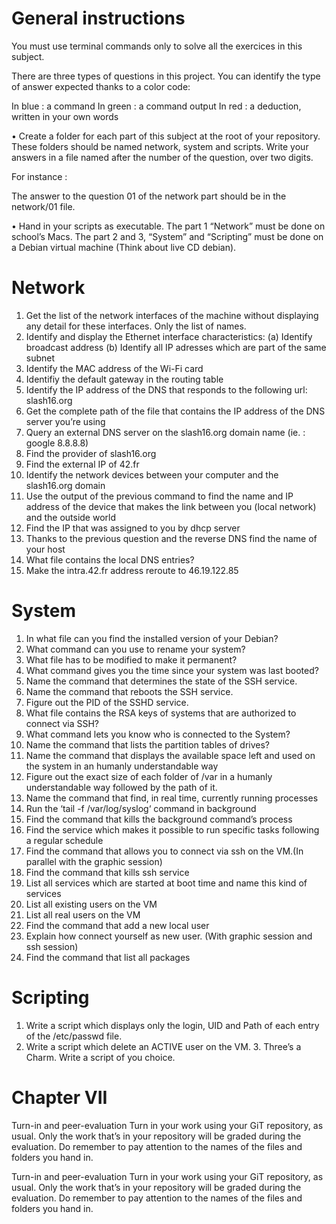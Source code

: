 # General instructions

You must use terminal commands only to solve all the exercices in this subject.

There are three types of questions in this project. You can identify the type of
answer expected thanks to a color code:

In blue : a command In green : a command output In red : a deduction, written in
your own words

• Create a folder for each part of this subject at the root of your repository.
These folders should be named network, system and scripts. Write your answers in
a file named after the number of the question, over two digits.

For instance :

The answer to the question 01 of the network part should be in the network/01
file.

• Hand in your scripts as executable. The part 1 “Network” must be done on
school’s Macs. The part 2 and 3, “System” and “Scripting” must be done on a
Debian virtual machine (Think about live CD debian).

# Network

1. Get the list of the network interfaces of the machine without displaying any
   detail for these interfaces. Only the list of names.
2. Identify and display the Ethernet interface characteristics: (a) Identify
    broadcast address (b) Identify all IP adresses which are part of the same
    subnet
3. Identify the MAC address of the Wi-Fi card
4. Identifiy the default gateway in the routing table
5. Identify the IP address of the DNS that responds to the following url:
   slash16.org
6. Get the complete path of the file that contains the IP address of the DNS
   server you’re using
7. Query an external DNS server on the slash16.org domain name (ie. : google
   8.8.8.8)
8. Find the provider of slash16.org
9. Find the external IP of 42.fr
10. Identify the network devices between your computer and the slash16.org
    domain
11. Use the output of the previous command to find the name and IP address of
    the device that makes the link between you (local network) and the outside
    world
12. Find the IP that was assigned to you by dhcp server
13. Thanks to the previous question and the reverse DNS find the name of your
    host
14. What file contains the local DNS entries?
15. Make the intra.42.fr address reroute to 46.19.122.85

# System

1. In what file can you find the installed version of your Debian?
2. What command can you use to rename your system?
3. What file has to be modified to make it permanent?
4. What command gives you the time since your system was last booted?
5. Name the command that determines the state of the SSH service.
6. Name the command that reboots the SSH service.
7. Figure out the PID of the SSHD service.
8. What file contains the RSA keys of systems that are authorized to connect via
   SSH?
9. What command lets you know who is connected to the System?
10. Name the command that lists the partition tables of drives?
11. Name the command that displays the available space left and used on the
    system in an humanly understandable way
12. Figure out the exact size of each folder of /var in a humanly understandable
    way followed by the path of it.
13. Name the command that find, in real time, currently running processes
14. Run the ‘tail -f /var/log/syslog‘ command in background
15. Find the command that kills the background command’s process
16. Find the service which makes it possible to run specific tasks following a
    regular schedule
17. Find the command that allows you to connect via ssh on the VM.(In parallel
    with the graphic session)
18. Find the command that kills ssh service
19. List all services which are started at boot time and name this kind of
    services
20. List all existing users on the VM
21. List all real users on the VM
22. Find the command that add a new local user
23. Explain how connect yourself as new user. (With graphic session and ssh
    session)
24. Find the command that list all packages

# Scripting

1. Write a script which displays only the login, UID and Path of each entry of
   the /etc/passwd file.
2. Write a script which delete an ACTIVE user on the VM. 3. Three’s a Charm.
   Write a script of you choice.

# Chapter VII

Turn-in and peer-evaluation Turn in your work using your GiT repository, as
usual. Only the work that’s in your repository will be graded during the
evaluation. Do remember to pay attention to the names of the files and folders
you hand in.

Turn-in and peer-evaluation Turn in your work using your GiT repository, as
usual. Only the work that’s in your repository will be graded during the
evaluation. Do remember to pay attention to the names of the files and folders
you hand in.
